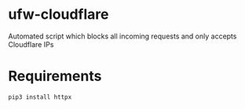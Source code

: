 # ufw-cloudflare
Automated script which blocks all incoming requests and only accepts Cloudflare IPs

# Requirements
```pip3 install httpx```
